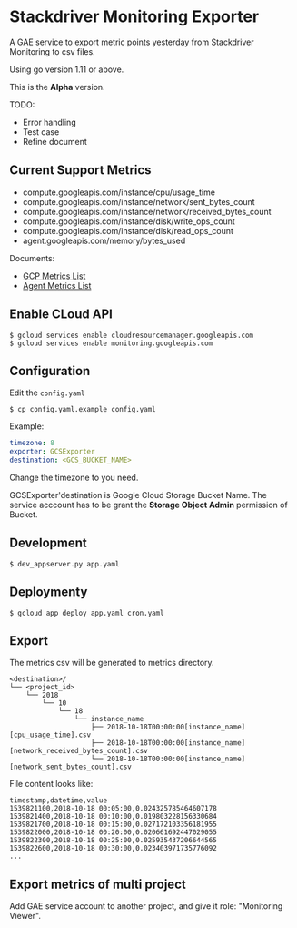 # Stackdriver Monitoring Exporter

A GAE service to export metric points yesterday from Stackdriver Monitoring to csv files.

Using go version 1.11 or above.

This is the **Alpha** version.

TODO:
- Error handling
- Test case
- Refine document

## Current Support Metrics

- compute.googleapis.com/instance/cpu/usage_time
- compute.googleapis.com/instance/network/sent_bytes_count
- compute.googleapis.com/instance/network/received_bytes_count
- compute.googleapis.com/instance/disk/write_ops_count
- compute.googleapis.com/instance/disk/read_ops_count
- agent.googleapis.com/memory/bytes_used

Documents:
- [GCP Metrics List](https://cloud.google.com/monitoring/api/metrics_gcp)
- [Agent Metrics List](https://cloud.google.com/monitoring/api/metrics_agent#agent-memory)

## Enable CLoud API

```shell
$ gcloud services enable cloudresourcemanager.googleapis.com
$ gcloud services enable monitoring.googleapis.com
```

## Configuration

Edit the `config.yaml`

```shell
$ cp config.yaml.example config.yaml
```

Example:

```yaml
timezone: 8
exporter: GCSExporter
destination: <GCS_BUCKET_NAME>
```

Change the timezone to you need.

GCSExporter'destination is Google Cloud Storage Bucket Name. The service acccount has to be grant the **Storage Object Admin** permission of Bucket.

## Development

```shell
$ dev_appserver.py app.yaml
```

## Deploymenty

```shell
$ gcloud app deploy app.yaml cron.yaml
```

## Export

The metrics csv will be generated to metrics directory.

```shell
<destination>/
└── <project_id>
    └── 2018
        └── 10
            └── 18
                └── instance_name
                    ├── 2018-10-18T00:00:00[instance_name][cpu_usage_time].csv
                    ├── 2018-10-18T00:00:00[instance_name][network_received_bytes_count].csv
                    └── 2018-10-18T00:00:00[instance_name][network_sent_bytes_count].csv
```

File content looks like:

```plain
timestamp,datetime,value
1539821100,2018-10-18 00:05:00,0.024325785464607178
1539821400,2018-10-18 00:10:00,0.019803228156330684
1539821700,2018-10-18 00:15:00,0.027172103356181955
1539822000,2018-10-18 00:20:00,0.020661692447029055
1539822300,2018-10-18 00:25:00,0.025935437206644565
1539822600,2018-10-18 00:30:00,0.023403971735776092
...
```

## Export metrics of multi project

Add GAE service account to another project, and give it role: "Monitoring Viewer".
